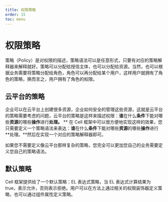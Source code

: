 ```yaml
---
title: 权限策略
order: 15
toc: menu
---
```


# 权限策略

策略（Policy）是对权限的描述，策略语法可以是任意形式，只要有对应的策略解释器来解释就好。策略可以分配给授信主体，也可以分配给资源。当然，也可以根据业务需要将策略分配给角色，角色可以再分配给某个用户，这样用户就拥有了角色的策略，换而言之，用户拥有了角色的权限。

## 云平台的策略

企业可以在云平台上创建很多资源，企业如何安全的管理这些资源，这就是云平台的策略需要考虑的问题，云平台的策略是这样来描述权限：**谁**在什么**条件**下能对哪些**资源**的哪些**操作**进行**处理。**
**
在 Cell 框架中可以很方便地实现这样的效果，您只需要定义一个策略语法来表达：**谁**在什么**条件**下能对哪些**资源**的哪些**操作**进行**处理。**然后在实现一个对应的策略解释器即可。

如果您不需要定义像云平台那样复杂的策略，您完全可以更加您自己的业务需要定义您自己的策略语法。

## 默认策略

Cell 框架提供给了一个默认策略：EL 表达式策略，当 EL 表达式计算结果为 true，表示允许，否则表示拒绝。用户可以在方法上通过相关的权限装饰器定义策略，也可以通过组件属性定义策略。